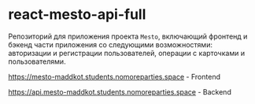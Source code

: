 # react-mesto-api-full
Репозиторий для приложения проекта `Mesto`, включающий фронтенд и бэкенд части приложения со следующими возможностями: авторизации и регистрации пользователей, операции с карточками и пользователями.  
  
https://mesto-maddkot.students.nomoreparties.space - Frontend

https://api.mesto-maddkot.students.nomoreparties.space - Backend
